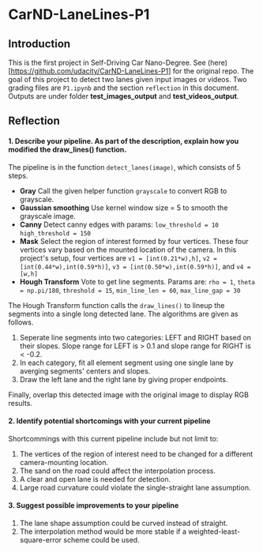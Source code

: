 # CarND-LaneLines-P1 
## Introduction
This is the first project in Self-Driving Car Nano-Degree. See (here)[https://github.com/udacity/CarND-LaneLines-P1] for the original repo.  The goal of this project to detect two lanes given input images or videos. Two grading files are `P1.ipynb` and the section `reflection` in this document. Outputs are under folder **test_images_output** and **test_videos_output**.


## Reflection

#### 1. Describe your pipeline. As part of the description, explain how you modified the draw_lines() function.

The pipeline is in the function `detect_lanes(image)`, which consists of 5 steps.

* **Gray** Call the given helper function `grayscale` to convert RGB to grayscale.
* **Gaussian smoothing** Use kernel window size = 5 to smooth the grayscale image.
* **Canny** Detect canny edges with params: `low_threshold = 10` `high_threshold = 150`
* **Mask** Select the region of interest formed by four vertices. These four vertices vary based on the mounted location of the camera. In this project's setup, four vertices are `v1 = [int(0.21*w),h]`, `v2 = [int(0.44*w),int(0.59*h)]`, `v3 = [int(0.50*w),int(0.59*h)]`, and `v4 = [w,h]`
* **Hough Transform** Vote to get line segments. Params are: `rho = 1`, `theta = np.pi/180`, `threshold = 15`, `min_line_len = 60`, `max_line_gap = 30`

The Hough Transform function calls the `draw_lines()` to lineup the segments into a single long detected lane. The algorithms are given as follows.

1. Seperate line segments into two categories: LEFT and RIGHT based on their slopes. Slope range for LEFT is > 0.1  and slope range for RIGHT is < -0.2.
2. In each category, fit all element segment using one single lane by averging segments' centers and slopes.
3. Draw the left lane and the right lane by giving proper endpoints.

Finally, overlap this detected image with the original image to display RGB results.

#### 2. Identify potential shortcomings with your current pipeline
Shortcommings with this current pipeline include but not limit to:
1. The vertices of the region of interest need to be changed for a different camera-mounting location.
2. The sand on the road could affect the interpolation process.
3. A clear and open lane is needed for detection.
4. Large road curvature could violate the single-straight lane assumption.

#### 3. Suggest possible improvements to your pipeline
1. The lane shape assumption could be curved instead of straight.
2. The interpolation method would be more stable if a weighted-least-square-error scheme could be used.
